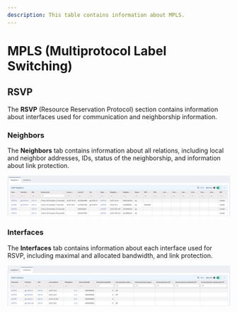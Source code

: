 ```yaml
---
description: This table contains information about MPLS.
---
```


# MPLS (Multiprotocol Label Switching)

## RSVP

The **RSVP** (Resource Reservation Protocol) section contains information about interfaces used for communication and neighborship information.

### Neighbors

The **Neighbors** tab contains information about all relations, including local and neighbor addresses, IDs, status of the neighborship, and information about link protection.

![RSVP Neighbors table](MPLS/rsvp/RsvpNeighbors.png)

### Interfaces

The **Interfaces** tab contains information about each interface used for RSVP, including maximal and allocated bandwidth, and link protection.

![RSVP Interfaces table](MPLS/rsvp/RsvpInterfaces.png)
